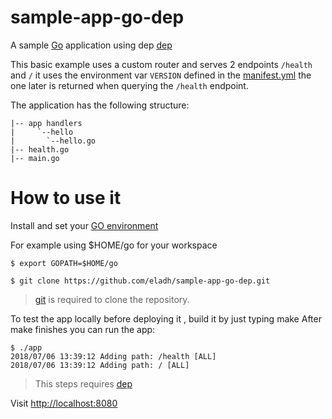 # sample-app-go-dep
A sample [Go](https://golang.org/) application  using dep [dep](https://github.com/golang/dep)

This basic example uses a custom router and serves 2 endpoints
`/health` and `/` it uses the environment var `VERSION` defined in the
[manifest.yml](manifest.yml) the one later is returned when querying the
`/health` endpoint.

The application has the following structure:

    |-- app handlers
    |     `--hello
    |       `--hello.go
    |-- health.go
    |-- main.go

# How to use it

Install and set your [GO environment](https://golang.org/doc/install)

For example using $HOME/go for your workspace

    $ export GOPATH=$HOME/go

    $ git clone https://github.com/eladh/sample-app-go-dep.git

> [git](https://git-scm.com/) is required to clone the repository.

To test the app locally before deploying it , build it by just typing make
After make finishes you can run the app:

    $ ./app
    2018/07/06 13:39:12 Adding path: /health [ALL]
    2018/07/06 13:39:12 Adding path: / [ALL]

> This steps requires [dep](https://github.com/golang/dep)

Visit [http://localhost:8080](http://localhost:8080)


